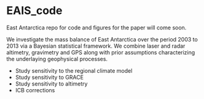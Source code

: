 # EAIS_code
East Antarctica repo for code and figures for the paper will come soon.

We investigate the mass balance of East Antarctica over the period 2003 to 2013 via a Bayesian statistical framework.  We combine laser and radar altimetry, gravimetry and GPS along with prior assumptions characterizing the underlaying geophysical processes. 

 - Study sensitivity to the regional climate model
 - Study sensitivity to GRACE
 - Study sensitivity to altimetry
 - ICB corrections
